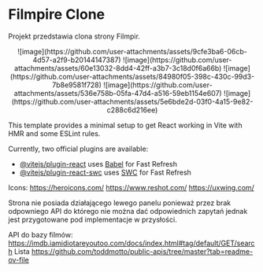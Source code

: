 # Filmpire Clone

Projekt przedstawia clona strony Filmpir.

<center>
![image](https://github.com/user-attachments/assets/9cfe3ba6-06cb-4d57-a2f9-b20144147387)
![image](https://github.com/user-attachments/assets/60e13032-8dd4-42ff-a3b7-3c18d0f6a66b)
![image](https://github.com/user-attachments/assets/84980f05-398c-430c-99d3-7b8e9581f728)
![image](https://github.com/user-attachments/assets/536e758b-05fa-47d4-a516-59eb1154e607)
![image](https://github.com/user-attachments/assets/5e6bde2d-03f0-4a15-9e82-c288c6d216ee)
</center>

This template provides a minimal setup to get React working in Vite with HMR and some ESLint rules.

Currently, two official plugins are available:

- [@vitejs/plugin-react](https://github.com/vitejs/vite-plugin-react/blob/main/packages/plugin-react/README.md) uses [Babel](https://babeljs.io/) for Fast Refresh
- [@vitejs/plugin-react-swc](https://github.com/vitejs/vite-plugin-react-swc) uses [SWC](https://swc.rs/) for Fast Refresh

Icons:
https://heroicons.com/
https://www.reshot.com/
https://uxwing.com/

Strona nie posiada działającego lewego panelu ponieważ przez brak odpowniego API do którego nie można dać odpowiednich zapytań jednak jest przygotowane pod implementacje w przysłości.

API do bazy filmów:
https://imdb.iamidiotareyoutoo.com/docs/index.html#tag/default/GET/search
Lista
https://github.com/toddmotto/public-apis/tree/master?tab=readme-ov-file
